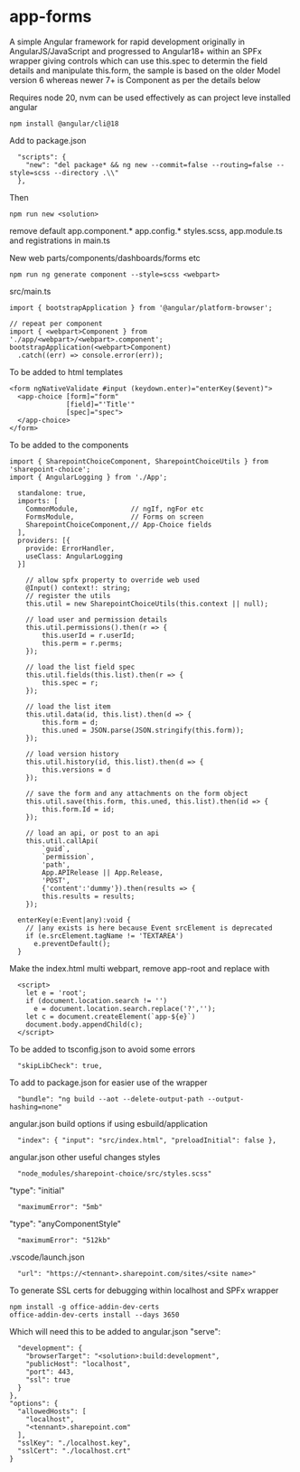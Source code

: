 # app-forms

A simple Angular framework for rapid development originally in AngularJS/JavaScript and progressed to Angular18+ within an SPFx wrapper giving controls which can use this.spec to determin the field details and manipulate this.form, the sample is based on the older Model version 6 whereas newer 7+ is Component as per the details below

Requires node 20, nvm can be used effectively as can project leve installed angular

```
npm install @angular/cli@18
```
Add to package.json
```
  "scripts": {
    "new": "del package* && ng new --commit=false --routing=false --style=scss --directory .\\"
  },
```
Then
```
npm run new <solution>
```
remove default app.component.* app.config.* styles.scss, app.module.ts and registrations in main.ts

New web parts/components/dashboards/forms etc
```
npm run ng generate component --style=scss <webpart>
```

src/main.ts
```
import { bootstrapApplication } from '@angular/platform-browser';

// repeat per component
import { <webpart>Component } from './app/<webpart>/<webpart>.component';
bootstrapApplication(<webpart>Component)
  .catch((err) => console.error(err));
```

To be added to html templates
```
<form ngNativeValidate #input (keydown.enter)="enterKey($event)">
  <app-choice [form]="form"
              [field]="'Title'"
              [spec]="spec">
  </app-choice>
</form>
```

To be added to the components
```
import { SharepointChoiceComponent, SharepointChoiceUtils } from 'sharepoint-choice';
import { AngularLogging } from './App';
```
```
  standalone: true,
  imports: [
    CommonModule,             // ngIf, ngFor etc
    FormsModule,              // Forms on screen
    SharepointChoiceComponent,// App-Choice fields
  ],
  providers: [{
    provide: ErrorHandler,
    useClass: AngularLogging
  }]
```
```
    // allow spfx property to override web used
    @Input() context!: string;
    // register the utils
    this.util = new SharepointChoiceUtils(this.context || null);

    // load user and permission details
    this.util.permissions().then(r => {
        this.userId = r.userId;
        this.perm = r.perms;
    });

    // load the list field spec
    this.util.fields(this.list).then(r => {
        this.spec = r;
    });

    // load the list item
    this.util.data(id, this.list).then(d => {
        this.form = d;
        this.uned = JSON.parse(JSON.stringify(this.form));
    });

    // load version history
    this.util.history(id, this.list).then(d => {
        this.versions = d
    });

    // save the form and any attachments on the form object
    this.util.save(this.form, this.uned, this.list).then(id => {
        this.form.Id = id;
    });

    // load an api, or post to an api
    this.util.callApi(
        `guid`,
        `permission`,
        'path',
        App.APIRelease || App.Release,
        'POST',
        {'content':'dummy'}).then(results => {
        this.results = results;
    });
```
```
  enterKey(e:Event|any):void {
    // |any exists is here because Event srcElement is deprecated
    if (e.srcElement.tagName != 'TEXTAREA')
      e.preventDefault();
  }
```

Make the index.html multi webpart, remove app-root and replace with
```
  <script>
    let e = 'root';
    if (document.location.search != '')
      e = document.location.search.replace('?','');
    let c = document.createElement(`app-${e}`)
    document.body.appendChild(c);
  </script>
```

To be added to tsconfig.json to avoid some errors
```
  "skipLibCheck": true,
```

To add to package.json for easier use of the wrapper
```
  "bundle": "ng build --aot --delete-output-path --output-hashing=none"
```

angular.json build options if using esbuild/application
```
  "index": { "input": "src/index.html", "preloadInitial": false },
```

angular.json other useful changes
styles
```
  "node_modules/sharepoint-choice/src/styles.scss"
```
"type": "initial"
```
  "maximumError": "5mb"
```
"type": "anyComponentStyle"
```
  "maximumError": "512kb"
```

.vscode/launch.json
```
  "url": "https://<tennant>.sharepoint.com/sites/<site name>"
```

To generate SSL certs for debugging within localhost and SPFx wrapper
```
npm install -g office-addin-dev-certs
office-addin-dev-certs install --days 3650
```
Which will need this to be added to angular.json "serve":
```
  "development": {
    "browserTarget": "<solution>:build:development",
    "publicHost": "localhost",
    "port": 443,
    "ssl": true
  }
},
"options": {
  "allowedHosts": [
    "localhost",
    "<tennant>.sharepoint.com"
  ],
  "sslKey": "./localhost.key",
  "sslCert": "./localhost.crt"
}
```
